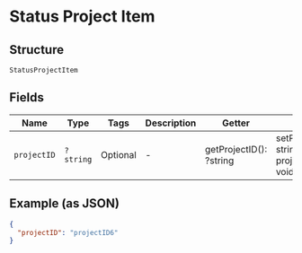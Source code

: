 
# Status Project Item

## Structure

`StatusProjectItem`

## Fields

| Name | Type | Tags | Description | Getter | Setter |
|  --- | --- | --- | --- | --- | --- |
| `projectID` | `?string` | Optional | - | getProjectID(): ?string | setProjectID(?string projectID): void |

## Example (as JSON)

```json
{
  "projectID": "projectID6"
}
```

